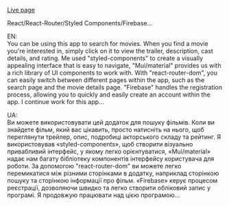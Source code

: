 <a href='https://dimahavr.github.io/cinema-scope/'>Live page</a>

React/React-Router/Styled Components/Firebase...

EN:
</br>
You can be using this  app to search for movies. When you find a movie you're interested in, simply click on it to view the trailer, description, cast details, and rating.
Me used "styled-components" to create a visually appealing interface that is easy to navigate, "Mui/material" provides us with a rich library of UI components to work with. With "react-router-dom", you can easily switch between different pages within the app, such as the search page and the movie details page. "Firebase" handles the registration process, allowing you to quickly and easily create an account within the app. I continue work for this app...



UA:
</br>
Ви можете використовувати цей додаток для пошуку фільмів. Коли ви знайдете фільм, який вас цікавить, просто натисніть на нього, щоб переглянути трейлер, опис, подробиці акторського складу та рейтинг.
Я використовував «styled-components», щоб створити візуально привабливий інтерфейс, у якому легко орієнтуватися, «Mui/material» надає нам багату бібліотеку компонентів інтерфейсу користувача для роботи. За допомогою "react-router-dom" ви можете легко перемикатися між різними сторінками в додатку, наприклад сторінкою пошуку та сторінкою інформації про фільм. «Firebase» керує процесом реєстрації, дозволяючи швидко та легко створити обліковий запис у програмі. Я продовжую працювати над цією програмою...
